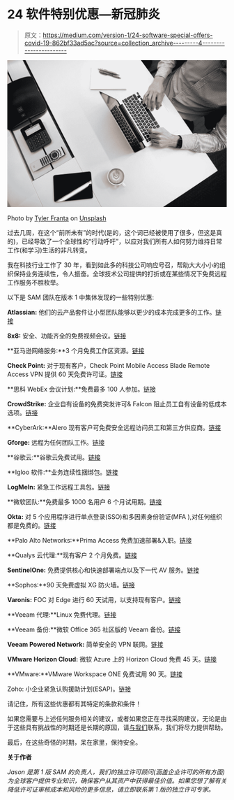 # 24 软件特别优惠—新冠肺炎

> 原文：<https://medium.com/version-1/24-software-special-offers-covid-19-862bf33ad5ac?source=collection_archive---------4----------------------->

![](img/2b344febb765ab9bc50da4dd04c44d14.png)

Photo by [Tyler Franta](https://unsplash.com/@tfrants?utm_source=medium&utm_medium=referral) on [Unsplash](https://unsplash.com?utm_source=medium&utm_medium=referral)

过去几周，在这个“前所未有”的时代(是的，这个词已经被使用了很多，但这是真的)，已经导致了一个全球性的“行动呼吁”，以应对我们所有人如何努力维持日常工作(和学习)生活的非凡转变。

我在科技行业工作了 30 年，看到如此多的科技公司响应号召，帮助大大小小的组织保持业务连续性，令人振奋。全球技术公司提供的打折或在某些情况下免费远程工作服务不胜枚举。

以下是 SAM 团队在版本 1 中集体发现的一些特别优惠:

**Atlassian:** 他们的云产品套件让小型团队能够以更少的成本完成更多的工作。[链接](https://www.atlassian.com/software/free)

**8x8:** 安全、功能齐全的免费视频会议。[链接](https://8x8.vc/)

**亚马逊网络服务:**3 个月免费工作区资源。[链接](https://aws.amazon.com/workspaces/pricing/)

**Check Point:** 对于现有客户，Check Point Mobile Access Blade Remote Access VPN 提供 60 天免费许可证。[链接](https://www.checkpoint.com/products/remote-access-vpn/)

**思科 WebEx 会议计划:**免费最多 100 人参加。[链接](https://vbrick.com/live-events-impacted-cisco/)

**CrowdStrike:** 企业自有设备的免费突发许可& Falcon 阻止员工自有设备的低成本选项。[链接](https://www.crowdstrike.co.uk/)

**CyberArk:**Alero 现有客户可免费安全远程访问员工和第三方供应商。[链接](https://www.cyberark.com/blog/cyberark-provides-free-subscription-to-alero/)

**Gforge:** 远程为任何团队工作。[链接](https://gforge.com/remote-work)

**谷歌云:**谷歌云免费试用。[链接](https://console.cloud.google.com/freetrial/signup)

**Igloo 软件:**业务连续性捆绑包。[链接](https://bcp.igloodigitalworkplace.com/)

**LogMeIn:** 紧急工作远程工具包。[链接](https://www.gotomeeting.com/en-gb/work-remote/contact-sales)

**微软团队:**免费最多 1000 名用户 6 个月试用期。[链接](https://docs.microsoft.com/en-us/microsoftteams/e1-trial-license)

**Okta:** 对 5 个应用程序进行单点登录(SSO)和多因素身份验证(MFA ),对任何组织都是免费的。[链接](https://www.okta.com/uk/okta-for-emergency-remote-work)

**Palo Alto Networks:**Prima Access 免费加速部署&入职。[链接](https://www.paloaltonetworks.in/being-safe-and-secure)

**Qualys 云代理:**现有客户 2 个月免费。[链接](https://www.qualys.com/free-trial/)

**SentinelOne:** 免费提供核心和快速部署端点以及下一代 AV 服务。[链接](https://www.sentinelone.com/press/covid-19-sentinelone-offers-free-platform-access-to-help-enterprises-around-the-globe-embrace-secure-remote-work-and-stay-protected/)

**Sophos:**90 天免费虚拟 XG 防火墙。[链接](https://www.sophos.com/en-us/products/free-trials.aspx)

**Varonis:** FOC 对 Edge 进行 60 天试用，以支持现有客户。[链接](https://www.varonis.com/help/)

**Veeam 代理:**Linux 免费代理。[链接](https://www.veeam.com/linux-backup-free.html)

**Veeam 备份:**微软 Office 365 社区版的 Veeam 备份。[链接](https://www.veeam.com/free-backup-microsoft-office-365.html)

**Veeam Powered Network:** 简单安全的 VPN 联网。[链接](https://www.veeam.com/powered-network.html)

**VMware Horizon Cloud:** 微软 Azure 上的 Horizon Cloud 免费 45 天。[链接](https://www.vmware.com/horizon-cloud-on-microsoft-azure-trial.html)

**VMware:**VMware Workspace ONE 免费试用 90 天。[链接](https://www.vmware.com/uk/products/workspace-one.html)

Zoho: 小企业紧急认购援助计划(ESAP)。[链接](https://www.zoho.com/esap/)

请记住，所有这些优惠都有其特定的条款和条件！

如果您需要与上述任何服务相关的建议，或者如果您正在寻找采购建议，无论是由于这些具有挑战性的时期还是长期的原因，请[与我们](https://www.version1.com/it-service/software-asset-management/)联系，我们将尽力提供帮助。

最后，在这些奇怪的时期，呆在家里，保持安全。

**关于作者**

*Jason 是第 1 版 SAM 的负责人，我们的独立许可顾问(涵盖企业许可的所有方面)为全球客户提供专业知识，确保客户从其资产中获得最佳价值。如果您想了解有关降低许可证审核成本和风险的更多信息，请立即联系第 1 版的独立许可专家。*